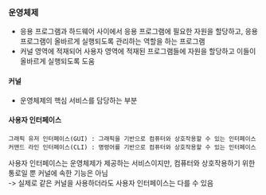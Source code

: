 ### 운영체제
- 응용 프로그램과 하드웨어 사이에서 응용 프로그램에 필요한 자원을 할당하고, 응용 프로그램이 올바르게 실행되도록 관리하는 역할을 하는 프로그램
- 커널 영역에 적재되어 사용자 영역에 적재된 프로그램들에 자원을 할당하고 이들이 올바르게 실행되도록 도움

#### 커널
- 운영체제의 핵심 서비스를 담당하는 부분

#### 사용자 인터페이스
    그래픽 유저 인터페이스(GUI) : 그래픽을 기반으로 컴퓨터와 상호작용할 수 있는 인터페이스
    커맨드 라인 인터페이스(CLI) : 명령어를 기반으로 컴퓨터와 상호작용할 수 있는 인터페이스
    
사용자 인터페이스는 운영체제가 제공하는 서비스이지만, 컴퓨터와 상호작용하기 위한 통로일 뿐 커널에 속한 기능은 아님<br/>
  -> 실제로 같은 커널을 사용하더라도 사용자 인터페이스는 다를 수 있음
